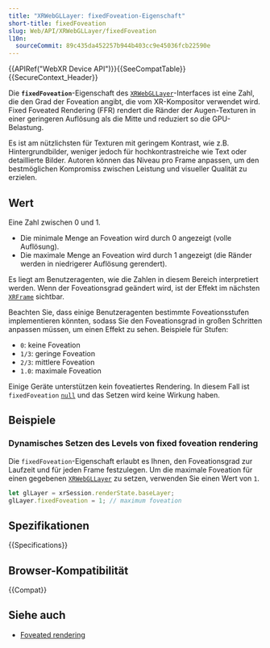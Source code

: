 ```yaml
---
title: "XRWebGLLayer: fixedFoveation-Eigenschaft"
short-title: fixedFoveation
slug: Web/API/XRWebGLLayer/fixedFoveation
l10n:
  sourceCommit: 89c435da452257b944b403cc9e45036fcb22590e
---
```


{{APIRef("WebXR Device API")}}{{SeeCompatTable}}{{SecureContext_Header}}

Die **`fixedFoveation`**-Eigenschaft des [`XRWebGLLayer`](/de/docs/Web/API/XRWebGLLayer)-Interfaces ist eine Zahl, die den Grad der Foveation angibt, die vom XR-Kompositor verwendet wird. Fixed Foveated Rendering (FFR) rendert die Ränder der Augen-Texturen in einer geringeren Auflösung als die Mitte und reduziert so die GPU-Belastung.

Es ist am nützlichsten für Texturen mit geringem Kontrast, wie z.B. Hintergrundbilder, weniger jedoch für hochkontrastreiche wie Text oder detaillierte Bilder. Autoren können das Niveau pro Frame anpassen, um den bestmöglichen Kompromiss zwischen Leistung und visueller Qualität zu erzielen.

## Wert

Eine Zahl zwischen 0 und 1.

- Die minimale Menge an Foveation wird durch 0 angezeigt (volle Auflösung).
- Die maximale Menge an Foveation wird durch 1 angezeigt (die Ränder werden in niedrigerer Auflösung gerendert).

Es liegt am Benutzeragenten, wie die Zahlen in diesem Bereich interpretiert werden. Wenn der Foveationsgrad geändert wird, ist der Effekt im nächsten [`XRFrame`](/de/docs/Web/API/XRFrame) sichtbar.

Beachten Sie, dass einige Benutzeragenten bestimmte Foveationsstufen implementieren könnten, sodass Sie den Foveationsgrad in großen Schritten anpassen müssen, um einen Effekt zu sehen. Beispiele für Stufen:

- `0`: keine Foveation
- `1/3`: geringe Foveation
- `2/3`: mittlere Foveation
- `1.0`: maximale Foveation

Einige Geräte unterstützen kein foveatiertes Rendering. In diesem Fall ist `fixedFoveation` [`null`](/de/docs/Web/JavaScript/Reference/Operators/null) und das Setzen wird keine Wirkung haben.

## Beispiele

### Dynamisches Setzen des Levels von fixed foveation rendering

Die `fixedFoveation`-Eigenschaft erlaubt es Ihnen, den Foveationsgrad zur Laufzeit und für jeden Frame festzulegen. Um die maximale Foveation für einen gegebenen [`XRWebGLLayer`](/de/docs/Web/API/XRWebGLLayer) zu setzen, verwenden Sie einen Wert von `1`.

```js
let glLayer = xrSession.renderState.baseLayer;
glLayer.fixedFoveation = 1; // maximum foveation
```

## Spezifikationen

{{Specifications}}

## Browser-Kompatibilität

{{Compat}}

## Siehe auch

- [Foveated rendering](https://en.wikipedia.org/wiki/Foveated_rendering)
